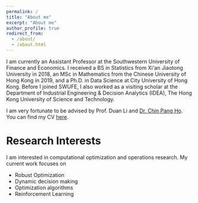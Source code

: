```yaml
---
permalink: /
title: "About me"
excerpt: "About me"
author_profile: true
redirect_from: 
  - /about/
  - /about.html
---
```


I am currently an Assistant Professor at the Southwestern University of Finance and Economics. I received a BS in Statistics from Xi'an Jiaotong University in 2018, an MSc in Mathematics from the Chinese University of Hong Kong in 2019, and a Ph.D. in Data Science at City University of Hong Kong. Before I joined SWUFE, I also worked as a visiting scholar at the Department of Industrial Engineering & Decision Analytics (IDEA), The Hong Kong University of Science and Technology.

I am very fortunate to be advised by Prof. Duan Li and [Dr. Chin Pang Ho](https://sites.google.com/view/clint-chin-pang-ho/home). You can find my CV [here](../assets/CV-WangQiuhao.pdf).


Research Interests
======
I am interested in computational optimization and operations research. My current work focuses on 
- Robust Optimization
- Dynamic decision making
- Optimization algorithms
- Reinforcement Learning
